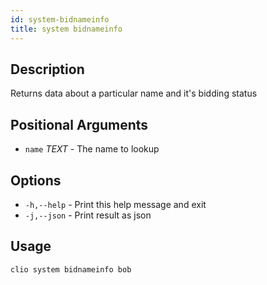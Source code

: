 ```yaml
---
id: system-bidnameinfo
title: system bidnameinfo
---
```



## Description

Returns data about a particular name and it's bidding status

## Positional Arguments

* `name` _TEXT_  - The name to lookup

## Options

* `-h,--help` - Print this help message and exit
* `-j,--json` - Print result as json

## Usage

```sh
clio system bidnameinfo bob
```
